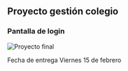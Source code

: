## Proyecto gestión colegio

### Pantalla de login

![Proyecto final](https://github.com/DevelopSys/clasepmdm/blob/master/practicas/login.png "Proyecto final")

Fecha de entrega Viernes 15 de febrero